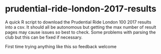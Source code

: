 # prudential-ride-london-2017-results
A quick R script to download the Prudential Ride London 100 2017 results into a csv. It should all be autonomous but getting the max number of result pages may cause issues so best to check. Some problems with parsing the club but this can be fixed if necessary.

First time trying anything like this so feedback welcome
